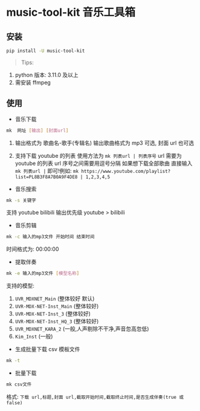 # music-tool-kit 音乐工具箱

## 安装

```bash
pip install -U music-tool-kit
```

> Tips:

1. python 版本: 3.11.0 及以上
2. 需安装 ffmpeg

## 使用

- 音乐下载

```bash
mk  网址 [输出] [封面url]

```

1. 输出格式为 歌曲名-歌手(专辑名) 输出歌曲格式为 mp3 可选, 封面 url 也可选

2. 支持下载 youtube 的列表 使用方法为 `mk 列表url | 列表序号` url 需要为 youtube 的列表 url 序号之间需要用逗号分隔 如果想下载全部歌曲 直接输入 `mk 列表url |` 即可!例如: `mk https://www.youtube.com/playlist?list=PL8B3F8A7B0A9F4DE8 | 1,2,3,4,5`

- 音乐搜索

```bash
mk -s 关键字
```

支持 youtube bilibili 输出优先级 youtube > bilibili

- 音乐剪辑

```bash
mk -c 输入的mp3文件 开始时间 结束时间
```

时间格式为: 00:00:00

- 提取伴奏

```bash
mk -e 输入的mp3文件 [模型名称]
```

支持的模型:

1. `UVR_MDXNET_Main` (整体较好 默认)
2. `UVR-MDX-NET-Inst_Main` (整体较好)
3. `UVR-MDX-NET-Inst_3` (整体较好)
4. `UVR-MDX-NET-Inst_HQ_3` (整体较好)
5. `UVR_MDXNET_KARA_2` (一般,人声剔除不干净,声音忽高忽低)
6. `Kim_Inst` (一般)

- 生成批量下载 csv 模板文件

```bash
mk -t
```

- 批量下载

```bash
mk csv文件
```

格式: `下载 url,标题,封面 url,截取开始时间,截取终止时间,是否生成伴奏(true 或 false)`
